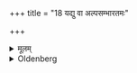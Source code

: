 +++
title = "18 यद्यु वा अल्पसम्भारतमः"

+++

<details><summary>मूलम्</summary>

यद्यु वा अल्पसम्भारतमः स्यादपि पश्नुऐ\!व कुर्वीत १८
</details>

<details><summary>Oldenberg</summary>

18. Even if he be very deficient in wealth, he should celebrate (the Aṣṭakā) with (the sacrifice of) an animal.
</details>
